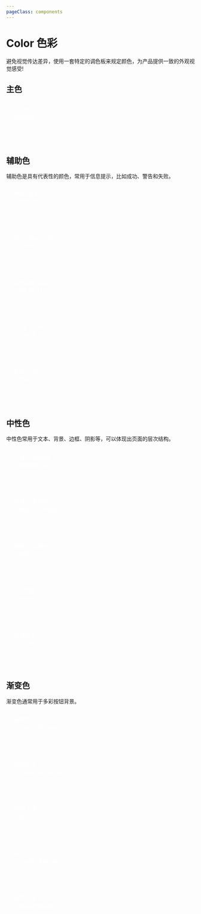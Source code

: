 ```yaml
---
pageClass: components
---
```


# Color 色彩

避免视觉传达差异，使用一套特定的调色板来规定颜色，为产品提供一致的外观视觉感受!

## 主色

<ne-container>
  <ne-row>
  <ne-col :cols="24" :md="8">
  <div class="demo-color-box" :style="{ background: primary } ">Brand Color
    <div class="value">{{primary}}</div>
    <div class="bg-color-sub" :style="{ background: tintColor(primary, 0.9) }">
      <div class="bg-sub-item" v-for="(item, key) in Array(9)" :key="key" :style="{ background: tintColor(primary, (key+1) / 10) }"></div>
    </div>
  </div>
  </ne-col>
  </ne-row>
</ne-container>

## 辅助色
辅助色是具有代表性的颜色，常用于信息提示，比如成功、警告和失败。

<ne-container>
  <ne-row>
  <ne-col :cols="24" :md="4">
  <div class="demo-color-box" :style="{ background: warning } ">Warning Color
    <div class="value">{{warning}}</div>
    <div class="bg-color-sub" :style="{ background: tintColor(warning, 0.9) }">
      <div class="bg-sub-item" v-for="(item, key) in Array(9)" :key="key" :style="{ background: tintColor(warning, (key+1) / 10) }"></div>
    </div>
  </div>
  </ne-col>
  <ne-col :cols="24" :md="4">
  <div class="demo-color-box" :style="{ background: success } ">Success Color
    <div class="value">{{success}}</div>
    <div class="bg-color-sub" :style="{ background: tintColor(success, 0.9) }">
      <div class="bg-sub-item" v-for="(item, key) in Array(9)" :key="key" :style="{ background: tintColor(success, (key+1 ) / 10) }"></div>
    </div>
  </div>
  </ne-col>
  <ne-col :cols="24" :md="4">
  <div class="demo-color-box" :style="{ background: danger } ">Danger Color
    <div class="value">{{danger}}</div>
    <div class="bg-color-sub" :style="{ background: tintColor(danger, 0.9) }">
    <div class="bg-sub-item" v-for="(item, key) in Array(9)" :key="key" :style="{ background: tintColor(danger, (key+1) / 10) }"></div>
    </div>
  </div>
  </ne-col>
  <ne-col :cols="24" :md="4">
  <div class="demo-color-box" :style="{ background: dark } ">Dark Color
    <div class="value">{{dark}}</div>
    <div class="bg-color-sub" :style="{ background: tintColor(dark, 0.9) }">
      <div class="bg-sub-item" v-for="(item, key) in Array(9)" :key="key" :style="{ background: tintColor(dark, (key+1) / 10) }"></div>
    </div>
  </div>
  </ne-col>
  <ne-col :cols="24" :md="4">
  <div class="demo-color-box" :style="{ background: blue } ">Blue Color
    <div class="value">{{blue}}</div>
    <div class="bg-color-sub" :style="{ background: tintColor(blue, 0.9) }">
      <div class="bg-sub-item" v-for="(item, key) in Array(9)" :key="key" :style="{ background: tintColor(blue, (key+1) / 10) }"></div>
    </div>
  </div>
  </ne-col>
  </ne-row>
</ne-container>

## 中性色
中性色常用于文本、背景、边框、阴影等，可以体现出页面的层次结构。

<ne-container>
  <ne-row>
  <ne-col :cols="24" :md="4">
  <div class="demo-color-box" :style="{ background: textRegular } ">主要文本颜色
    <div class="value">{{textRegular}}</div>
  </div>
  </ne-col>
  <ne-col :cols="24" :md="4">
  <div class="demo-color-box" :style="{ background: textSecondary } ">次要文本颜色
    <div class="value">{{textSecondary}}</div>
  </div>
  </ne-col>
  <ne-col :cols="24" :md="4">
  <div class="demo-color-box" :style="{ background: textTertiary,color:textRegular } ">辅助文本颜色
    <div class="value">{{textTertiary}}</div>
  </div>
  </ne-col>
  <ne-col :cols="24" :md="4">
  <div class="demo-color-box" :style="{ background: borderColor,color:textRegular } ">边框颜色
    <div class="value">{{borderColor}}</div>
  </div>
  </ne-col>
  <ne-col :cols="24" :md="4">
  <div class="demo-color-box" :style="{ background: markBg,color:textRegular } ">遮罩颜色
    <div class="value">{{markBg}}</div>
  </div>
  </ne-col>
  </ne-row>
</ne-container>

## 渐变色
渐变色通常用于多彩按钮背景。

<ne-container>
  <ne-row>
  <ne-col :cols="24" :md="7">
  <div class="demo-color-box" :style="{ background: gradientPrimary } ">品牌渐变
    <div class="value">{{gradientPrimary}}</div>
  </div>
  </ne-col>
  <ne-col :cols="24" :md="7">
  <div class="demo-color-box" :style="{ background: gradientOrange } ">橙色渐变
  <div class="value">{{gradientOrange}}</div>
  </div>
  </div>
  </ne-col>
  <ne-col :cols="24" :md="7">
  <div class="demo-color-box" :style="{ background: gradientSuccess } ">绿色渐变
    <div class="value">{{gradientSuccess}}</div>
  </div>
  </ne-col>
  <ne-col :cols="24" :md="7">
  <div class="demo-color-box" :style="{ background: gradientDanger } ">红色渐变
    <div class="value">{{gradientDanger}}</div>
  </div>
  </ne-col>
  <ne-col :cols="24" :md="7">
  <div class="demo-color-box" :style="{ background: gradientBlue } ">蓝色渐变
    <div class="value">{{gradientBlue}}</div>
  </div>
  </ne-col>
  </ne-row>
</ne-container>

<script>
  const tintColor = (c, tint)=>{
    const color = c.replace('#', '');
    let red = parseInt(color.slice(0, 2), 16);
    let green = parseInt(color.slice(2, 4), 16);
    let blue = parseInt(color.slice(4, 6), 16);

    if (tint === 0) { // when primary color is in its rgb space
      return [red, green, blue].join(',');
    } else {
      red += Math.round(tint * (255 - red));
      green += Math.round(tint * (255 - green));
      blue += Math.round(tint * (255 - blue));
      red = red.toString(16);
      green = green.toString(16);
      blue = blue.toString(16);
      return `#${ red }${ green }${ blue }`;
    }
  }
  export default {
    methods: {
      tintColor(color, tint) {
        return tintColor(color, tint);
      }
    },
    data() {
      return {
        primary: '#FFAA0A',
        success: '#02CA8A',
        warning: '#FFCF1B',
        danger: '#FF503F',
        blue: '#3370FF',
        dark: '#1a1a1a',
        textRegular: '#172B4D',
        textSecondary: '#A2AAB8',
        textTertiary: '#DEE2E7',
        borderColor: '#dee2e6',
        markBg: '#f8f9fa',
        gradientPrimary: 'linear-gradient(45deg, #FFD518 0%, #FFAA0A 100%)',
        gradientSuccess: 'linear-gradient(225deg, #02CA8A 0%, #1EFC92 100%)',
        gradientDanger: 'linear-gradient(240deg, #FF2F2F 0%, #FF4EBF 100%)',
        gradientBlue: 'linear-gradient(45deg, #62CDFF 0%, #3370FF 100%)',
        gradientOrange: 'linear-gradient(45deg, #FFAA0A 0%, #FF850A 100%)'
      }
    },
  }
</script>

<style lang="scss">
.ne-container{
  padding-left:0;
  padding-top:1rem;
  padding-bottom:1rem
}
.demo-color-box {
  position: relative;
  border-radius: 4px;
  padding: 12px 20px;
  margin: 5px 0;
  height: 114px;
  box-sizing: border-box;
  color: #fff;
  font-size: 1rem;
  & .value {
    font-size: .95rem;
    opacity: 1;
    line-height: 1.5;
  }
}
.demo-color-box-other {
  height: 74px;
  margin: 10px 0 !important;
  border-radius: 4px 4px 4px 4px !important;
  padding: 15px 20px;
}
.demo-color-box-group {
  .demo-color-box {
    border-radius: 0;
    margin: 0;
  }
  .demo-color-box:first-child {
    border-radius: 4px 4px 0 0;
  }
  .demo-color-box:last-child {
    border-radius: 0 0 4px 4px;
  }
}
.bg-color-sub {
  width: 100%;
  height: 40px;
  left: 0;
  bottom: 0;
  position: absolute;
  border-radius: 0 0 4px 4px;
}
.bg-sub-item {
  width: calc(100% / 9);
  height: 100%;
  display: inline-block;
  color:#172B4D;
  text-align:center;
  line-height:40px
}
.bg-sub-item:first-child {
  border-radius: 0 0 0 4px;
}
.bg-success-sub-item {
  width: 50%;
  height: 100%;
  display: inline-block;
}
.bg-success-sub-item:first-child {
  border-radius: 0 0 0 4px;
}
.bg-success-sub-item:last-child {
  border-radius: 0 0 4px 0;
}
.bg-transparent {
  border: 1px solid #fcc3c3;
  color: #303133;
  background: url("data:image/svg+xml;utf8,<svg xmlns='http://www.w3.org/2000/svg' version='1.1' preserveAspectRatio='none' viewBox='0 0 100 100'><path d='M0 98 L100 0 L100 1 L1 98' fill='%23FCC3C3' /></svg>");
  background-repeat: no-repeat;
  background-position: center center;
  background-size: 100% 100%, auto;
}
.demo-color-box-lite {
  color: #303133;
}

</style>
